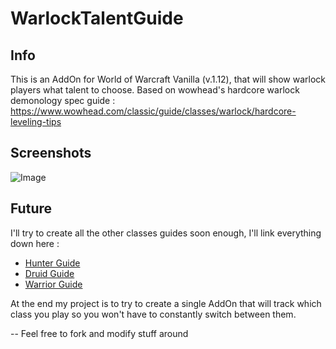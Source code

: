 # WarlockTalentGuide
## Info
This is an AddOn for World of Warcraft Vanilla (v.1.12), that will show warlock players what talent to choose.
Based on wowhead's hardcore warlock demonology spec guide : https://www.wowhead.com/classic/guide/classes/warlock/hardcore-leveling-tips

## Screenshots
![Image](https://github.com/user-attachments/assets/6488c8ad-6d74-4141-a0e5-180b6a68d05f)

## Future
I'll try to create all the other classes guides soon enough, I'll link everything down here :
- [Hunter Guide](https://github.com/rmarc29/HunterTalentGuide)
- [Druid Guide](https://github.com/rmarc29/DruidTalentGuide)
- [Warrior Guide](https://github.com/rmarc29/WarriorTalentGuide)

At the end my project is to try to create a single AddOn that will track which class you play so you won't have to constantly switch between them.

-- Feel free to fork and modify stuff around
